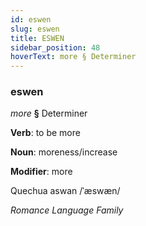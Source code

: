 ```yaml
---
id: eswen
slug: eswen
title: ESWEN
sidebar_position: 48
hoverText: more § Determiner
---
```


### eswen

*more* **§** Determiner

**Verb**: to be more

**Noun**: moreness/increase

**Modifier**: more

Quechua aswan /ˈæswæn/

*Romance Language Family*